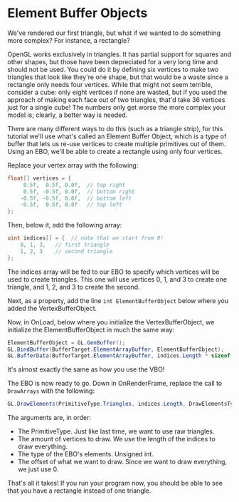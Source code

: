# Element Buffer Objects
We've rendered our first triangle, but what if we wanted to do something more complex? For instance, a rectangle?

OpenGL works exclusively in triangles. It has partial support for squares and other shapes, but those have been depreciated for a very long time and should not be used. You could do it by defining six vertices to make two triangles that look like they're one shape, but that would be a waste since a rectangle only needs four vertices. While that might not seem terrible, consider a cube: only eight vertices if none are wasted, but if you used the approach of making each face out of two triangles, that'd take 36 vertices just for a single cube! The numbers only get worse the more complex your model is; clearly, a better way is needed.

There are many different ways to do this (such as a triangle strip), for this tutorial we'll use what's called an Element Buffer Object, which is a type of buffer that lets us re-use vertices to create multiple primitives out of them. Using an EBO, we'll be able to create a rectangle using only four vertices.

Replace your vertex array with the following:
```cs
float[] vertices = {
     0.5f,  0.5f, 0.0f,  // top right
     0.5f, -0.5f, 0.0f,  // bottom right
    -0.5f, -0.5f, 0.0f,  // bottom left
    -0.5f,  0.5f, 0.0f   // top left 
};
```

Then, below it, add the following array:
```cs
uint indices[] = {  // note that we start from 0!
    0, 1, 3,   // first triangle
    1, 2, 3    // second triangle
}; 
```

The indices array will be fed to our EBO to specify which vertices will be used to create triangles. This one will use vertices 0, 1, and 3 to create one triangle, and 1, 2, and 3 to create the second.

Next, as a property, add the line `int ElementBufferObject` below where you added the VertexBufferObject.

Now, in OnLoad, below where you initialize the VertexBufferObject, we initialize the ElementBufferObject in much the same way:

```cs
ElementBufferObject = GL.GenBuffer();
GL.BindBuffer(BufferTarget.ElementArrayBuffer, ElementBufferObject);
GL.BufferData(BufferTarget.ElementArrayBuffer, indices.Length * sizeof(uint), indices, BufferUsageHint.StaticDraw);
```

It's almost exactly the same as how you use the VBO!

The EBO is now ready to go. Down in OnRenderFrame, replace the call to `DrawArrays` with the following:

```cs
GL.DrawElements(PrimitiveType.Triangles, indices.Length, DrawElementsType.UnsignedInt, 0);
```

The arguments are, in order:

- The PrimitiveType. Just like last time, we want to use raw triangles.
- The amount of vertices to draw. We use the length of the indices to draw everything.
- The type of the EBO's elements. Unsigned int.
- The offset of what we want to draw. Since we want to draw everything, we just use 0.

That's all it takes! If you run your program now, you should be able to see that you have a rectangle instead of one triangle.